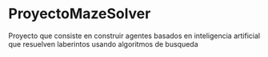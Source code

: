 # ProyectoMazeSolver
Proyecto que consiste en construir agentes basados en inteligencia artificial que resuelven laberintos usando algoritmos de busqueda
